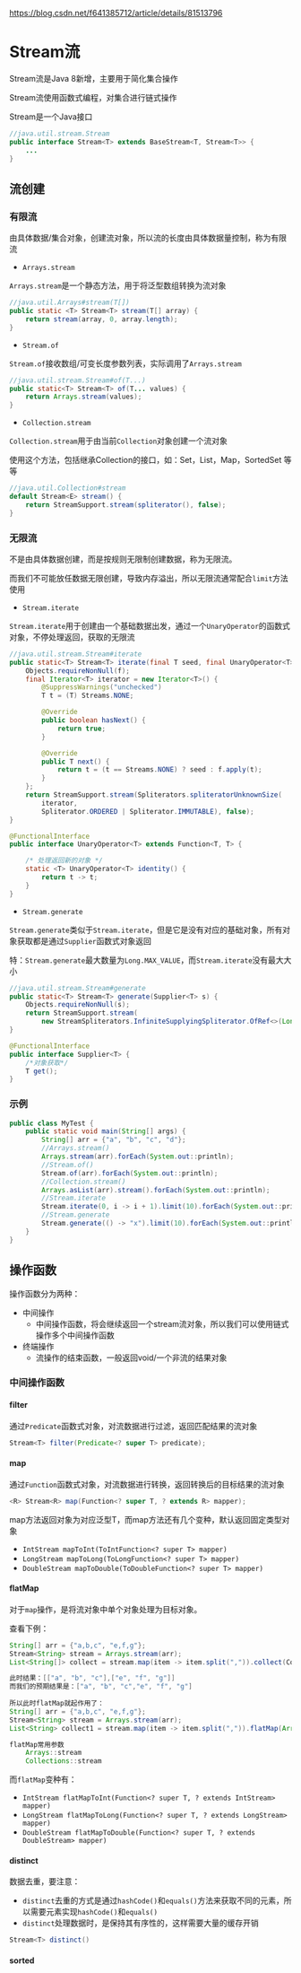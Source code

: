 https://blog.csdn.net/f641385712/article/details/81513796



# Stream流

Stream流是Java 8新增，主要用于简化集合操作

Stream流使用函数式编程，对集合进行链式操作

Stream是一个Java接口

```java
//java.util.stream.Stream
public interface Stream<T> extends BaseStream<T, Stream<T>> {
    ...
}
```

## 流创建

### 有限流

由具体数据/集合对象，创建流对象，所以流的长度由具体数据量控制，称为有限流

- `Arrays.stream`

`Arrays.stream`是一个静态方法，用于将泛型数组转换为流对象

```java
//java.util.Arrays#stream(T[])
public static <T> Stream<T> stream(T[] array) {
    return stream(array, 0, array.length);
}
```

- `Stream.of`

`Stream.of`接收数组/可变长度参数列表，实际调用了`Arrays.stream`

```java
//java.util.stream.Stream#of(T...)
public static<T> Stream<T> of(T... values) {
    return Arrays.stream(values);
}
```

- `Collection.stream`

`Collection.stream`用于由当前`Collection`对象创建一个流对象

使用这个方法，包括继承Collection的接口，如：Set，List，Map，SortedSet 等等

```java
//java.util.Collection#stream
default Stream<E> stream() {
    return StreamSupport.stream(spliterator(), false);
}
```

### 无限流

不是由具体数据创建，而是按规则无限制创建数据，称为无限流。

而我们不可能放任数据无限创建，导致内存溢出，所以无限流通常配合`limit`方法使用

- `Stream.iterate`

`Stream.iterate`用于创建由一个基础数据出发，通过一个`UnaryOperator`的函数式对象，不停处理返回，获取的无限流

```java
//java.util.stream.Stream#iterate
public static<T> Stream<T> iterate(final T seed, final UnaryOperator<T> f) {
    Objects.requireNonNull(f);
    final Iterator<T> iterator = new Iterator<T>() {
        @SuppressWarnings("unchecked")
        T t = (T) Streams.NONE;

        @Override
        public boolean hasNext() {
            return true;
        }

        @Override
        public T next() {
            return t = (t == Streams.NONE) ? seed : f.apply(t);
        }
    };
    return StreamSupport.stream(Spliterators.spliteratorUnknownSize(
        iterator,
        Spliterator.ORDERED | Spliterator.IMMUTABLE), false);
}

@FunctionalInterface
public interface UnaryOperator<T> extends Function<T, T> {

    /* 处理返回新的对象 */
    static <T> UnaryOperator<T> identity() {
        return t -> t;
    }
}
```

- `Stream.generate`

`Stream.generate`类似于`Stream.iterate`，但是它是没有对应的基础对象，所有对象获取都是通过`Supplier`函数式对象返回

特：`Stream.generate`最大数量为`Long.MAX_VALUE`，而`Stream.iterate`没有最大大小

```java
//java.util.stream.Stream#generate
public static<T> Stream<T> generate(Supplier<T> s) {
    Objects.requireNonNull(s);
    return StreamSupport.stream(
        new StreamSpliterators.InfiniteSupplyingSpliterator.OfRef<>(Long.MAX_VALUE, s), false);
}

@FunctionalInterface
public interface Supplier<T> {
    /*对象获取*/
    T get();
}
```

### **示例**

```java
public class MyTest {
    public static void main(String[] args) {
        String[] arr = {"a", "b", "c", "d"};
        //Arrays.stream()
        Arrays.stream(arr).forEach(System.out::println);
        //Stream.of()
        Stream.of(arr).forEach(System.out::println);
        //Collection.stream()
        Arrays.asList(arr).stream().forEach(System.out::println);
        //Stream.iterate
        Stream.iterate(0, i -> i + 1).limit(10).forEach(System.out::println);
        //Stream.generate
        Stream.generate(() -> "x").limit(10).forEach(System.out::println);
    }
}
```

## 操作函数

操作函数分为两种：

- 中间操作
  - 中间操作函数，将会继续返回一个stream流对象，所以我们可以使用链式操作多个中间操作函数
- 终端操作
  - 流操作的结束函数，一般返回void/一个非流的结果对象

### 中间操作函数

#### filter

通过`Predicate`函数式对象，对流数据进行过滤，返回匹配结果的流对象

```java
Stream<T> filter(Predicate<? super T> predicate);
```

#### map

通过`Function`函数式对象，对流数据进行转换，返回转换后的目标结果的流对象

```java
<R> Stream<R> map(Function<? super T, ? extends R> mapper);
```

map方法返回对象为对应泛型T，而map方法还有几个变种，默认返回固定类型对象

- `IntStream mapToInt(ToIntFunction<? super T> mapper)`
- `LongStream mapToLong(ToLongFunction<? super T> mapper)`
- `DoubleStream mapToDouble(ToDoubleFunction<? super T> mapper)`

#### flatMap

对于`map`操作，是将流对象中单个对象处理为目标对象。

查看下例：

```java
String[] arr = {"a,b,c", "e,f,g"};
Stream<String> stream = Arrays.stream(arr);
List<String[]> collect = stream.map(item -> item.split(",")).collect(Collectors.toList());

此时结果：[["a", "b", "c"],["e", "f", "g"]]
而我们的预期结果是：["a", "b", "c","e", "f", "g"]
    
所以此时flatMap就起作用了：
String[] arr = {"a,b,c", "e,f,g"};
Stream<String> stream = Arrays.stream(arr);
List<String> collect1 = stream.map(item -> item.split(",")).flatMap(Arrays::stream).collect(Collectors.toList());   

flatMap常用参数
    Arrays::stream
    Collections::stream
```

而`flatMap`变种有：

- `IntStream flatMapToInt(Function<? super T, ? extends IntStream> mapper)`
- `LongStream flatMapToLong(Function<? super T, ? extends LongStream> mapper)`
- `DoubleStream flatMapToDouble(Function<? super T, ? extends DoubleStream> mapper)`

#### distinct

数据去重，要注意：

- `distinct`去重的方式是通过`hashCode()`和`equals()`方法来获取不同的元素，所以需要元素实现`hashCode()`和`equals()`
- `distinct`处理数据时，是保持其有序性的，这样需要大量的缓存开销

```java
Stream<T> distinct()    
```

#### sorted